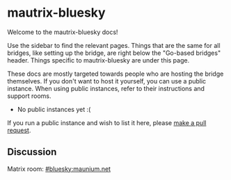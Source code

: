 # mautrix-bluesky
Welcome to the mautrix-bluesky docs!

Use the sidebar to find the relevant pages. Things that are the same for all
bridges, like setting up the bridge, are right below the "Go-based bridges"
header. Things specific to mautrix-bluesky are under this page.

These docs are mostly targeted towards people who are hosting the bridge
themselves. If you don't want to host it yourself, you can use a public
instance. When using public instances, refer to their instructions and support
rooms.

* No public instances yet :(

If you run a public instance and wish to list it here, please [make a pull request](https://github.com/mautrix/docs/blob/master/bridges/go/bluesky/index.md).

## Discussion
Matrix room: [#bluesky:maunium.net](https://matrix.to/#/#bluesky:maunium.net)
